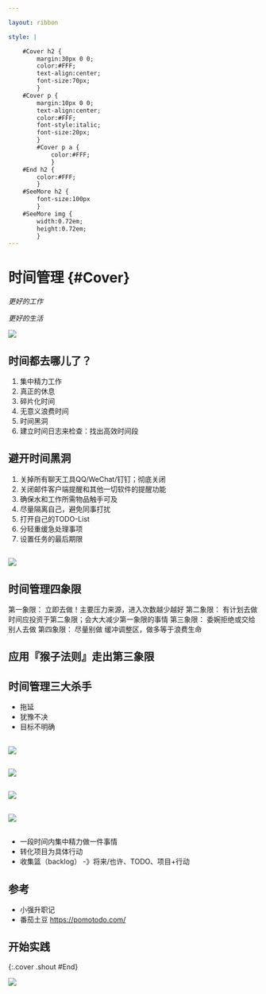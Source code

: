 ```yaml
---

layout: ribbon

style: |

    #Cover h2 {
        margin:30px 0 0;
        color:#FFF;
        text-align:center;
        font-size:70px;
        }
    #Cover p {
        margin:10px 0 0;
        text-align:center;
        color:#FFF;
        font-style:italic;
        font-size:20px;
        }
        #Cover p a {
            color:#FFF;
            }
    #End h2 {
        color:#FFF;
        }
    #SeeMore h2 {
        font-size:100px
        }
    #SeeMore img {
        width:0.72em;
        height:0.72em;
        }
---
```


# 时间管理 {#Cover}

*更好的工作*

*更好的生活*

![](pictures/cover.jpg)
<!-- photo by John Carey, fiftyfootshadows.net -->


## 时间都去哪儿了？

1. 集中精力工作
2. 真正的休息
3. 碎片化时间
4. 无意义浪费时间
5. 时间黑洞
6. 建立时间日志来检查：找出高效时间段

## 避开时间黑洞

1. 关掉所有聊天工具QQ/WeChat/钉钉；彻底关闭
2. 关闭邮件客户端提醒和其他一切软件的提醒功能
3. 确保水和工作所需物品触手可及
4. 尽量隔离自己，避免同事打扰
5. 打开自己的TODO-List
6. 分轻重缓急处理事项
7. 设置任务的最后期限

## ![](pictures/时间管理四象限.png)

## 时间管理四象限

第一象限： 立即去做！主要压力来源，进入次数越少越好
第二象限： 有计划去做  时间应投资于第二象限；会大大减少第一象限的事情
第三象限： 委婉拒绝或交给别人去做
第四象限： 尽量别做  缓冲调整区，做多等于浪费生命

## **应用『猴子法则』走出第三象限**

## 时间管理三大杀手

* 拖延
* 犹豫不决
* 目标不明确

## ![](pictures/衣柜整理法.png)

## ![](pictures/应付突发事件.png)

## ![](pictures/六个高度.png)

## ![](pictures/例子.png)


## 
* 一段时间内集中精力做一件事情
* 转化项目为具体行动
* 收集篮（backlog） -》将来/也许、TODO、项目+行动

## 参考

* 小强升职记
* 番茄土豆 https://pomotodo.com/


## 开始实践

{:.cover .shout #End}

![](pictures/picture.jpg)
<!-- photo by John Carey, fiftyfootshadows.net -->
